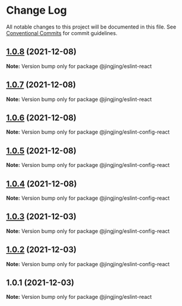 # Change Log

All notable changes to this project will be documented in this file.
See [Conventional Commits](https://conventionalcommits.org) for commit guidelines.

## [1.0.8](https://github.com/jingjing20/eslint-config-jing/compare/v1.0.7...v1.0.8) (2021-12-08)

**Note:** Version bump only for package @jingjing/eslint-react





## [1.0.7](https://github.com/jingjing20/eslint-config-jing/compare/v1.0.6...v1.0.7) (2021-12-08)

**Note:** Version bump only for package @jingjing/eslint-react





## [1.0.6](https://github.com/jingjing20/eslint-config-jing/compare/v1.0.5...v1.0.6) (2021-12-08)

**Note:** Version bump only for package @jingjing/eslint-config-react





## [1.0.5](https://github.com/jingjing20/eslint-config-jing/compare/v1.0.4...v1.0.5) (2021-12-08)

**Note:** Version bump only for package @jingjing/eslint-config-react





## [1.0.4](https://github.com/jingjing20/eslint-config-jing/compare/v1.0.3...v1.0.4) (2021-12-08)

**Note:** Version bump only for package @jingjing/eslint-config-react





## [1.0.3](https://github.com/jingjing20/eslint-config-jing/compare/v1.0.2...v1.0.3) (2021-12-03)

**Note:** Version bump only for package @jingjing/eslint-config-react





## [1.0.2](https://github.com/jingjing20/eslint-config-jing/compare/v1.0.1...v1.0.2) (2021-12-03)

**Note:** Version bump only for package @jingjing/eslint-config-react





## 1.0.1 (2021-12-03)

**Note:** Version bump only for package @jingjing/eslint-react
